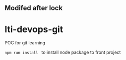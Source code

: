## Modifed after lock
# lti-devops-git
POC for git learning 

`npm run install ` to install node package to front project
